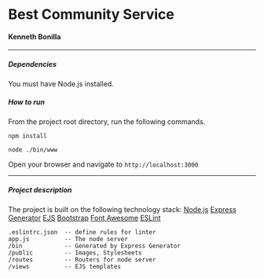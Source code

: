 # Best Community Service
#### Kenneth Bonilla

---

##### Dependencies
You must have Node.js installed.

##### How to run
From the project root directory, run the following commands.
```
npm install
```
```
node ./bin/www
```

Open your browser and navigate to `http://localhost:3000`

---

##### Project description

The project is built on the following technology stack:
[Node.js](https://nodejs.org/en/)
[Express Generator](https://expressjs.com/)
[EJS](https://ejs.co/)
[Bootstrap](https://getbootstrap.com/)
[Font Awesome](https://fontawesome.com/)
[ESLint](https://eslint.org/)

```
.eslintrc.json  -- define rules for linter
app.js          -- The node server
/bin            -- Generated by Express Generator
/public         -- Images, Stylesheets
/routes         -- Routers for node server
/views          -- EJS templates
```
